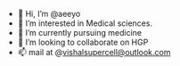 - 👋 Hi, I’m @aeeyo
- 👀 I’m interested in Medical sciences.
- 🌱 I’m currently pursuing medicine
- 💞️ I’m looking to collaborate on HGP
- 📫 mail at @vishalsupercell@outlook.com 

<!---
aeeyo/aeeyo is a ✨ special ✨ repository because its `README.md` (this file) appears on your GitHub profile.
You can click the Preview link to take a look at your changes.
--->
